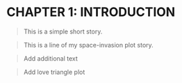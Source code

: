 # CHAPTER 1: INTRODUCTION

> This is a simple short story.

> This is a line of my space-invasion plot story. 

> Add additional text

> Add love triangle plot